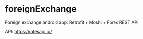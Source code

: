# foreignExchange
Foreign exchange android app: Retrofit + Moshi + Forex REST API

API: https://ratesapi.io/
